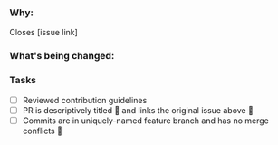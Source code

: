 <!--
Thank you for contributing to this project! You must fill out the information below before we can review this pull request. By explaining why you're making a change (or linking to a pull request) and what changes you've made, we can triage your pull request to the best possible team for review.

See our CONTRIBUTING guidelines for information how to contribute.

Thanks again!
-->

### Why:

Closes [issue link]

<!-- 
- If there's an existing issue for your change, please link to it.
- If there's _not_ an existing issue, please open one first to make it more likely that this update will be accepted: https://github.com/itssingh/xeus-asm/issues/new/choose. -->

### What's being changed:

<!-- Share artifacts of the changes, be they code snippets, GIFs or screenshots; whatever shares the most context. If you made changes to the `content` directory, a table will populate in a comment below with the staging and live article links -->

<!--
Make sure these boxes are checked before your pull request (PR) is ready to be reviewed and merged. Thanks!
* [x] - Checked Box
* [ ] - Unchecked Box
-->

### Tasks

* [ ] Reviewed contribution guidelines
* [ ] PR is descriptively titled 📑 and links the original issue above 🔗
* [ ] Commits are in uniquely-named feature branch and has no merge conflicts 📁

<!-- Don't forget to Signoff -->